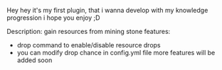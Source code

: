 Hey hey it's my first plugin, that i wanna develop with my knowledge progression i hope you enjoy ;D

Description: gain resources from mining stone
features:
- drop command to enable/disable resource drops
- you can modify drop chance in config.yml file
more features will be added soon 
